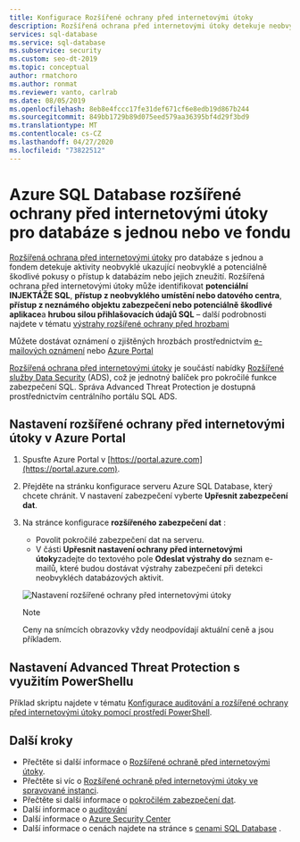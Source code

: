 ```yaml
---
title: Konfigurace Rozšířené ochrany před internetovými útoky
description: Rozšířená ochrana před internetovými útoky detekuje neobvyklé databázové aktivity, které indikují potenciální bezpečnostní hrozby pro databázi v jedné databázi nebo elastickém fondu.
services: sql-database
ms.service: sql-database
ms.subservice: security
ms.custom: seo-dt-2019
ms.topic: conceptual
author: rmatchoro
ms.author: ronmat
ms.reviewer: vanto, carlrab
ms.date: 08/05/2019
ms.openlocfilehash: 8eb8e4fccc17fe31def671cf6e8edb19d867b244
ms.sourcegitcommit: 849bb1729b89d075eed579aa36395bf4d29f3bd9
ms.translationtype: MT
ms.contentlocale: cs-CZ
ms.lasthandoff: 04/27/2020
ms.locfileid: "73822512"
---
```

# <a name="azure-sql-database-advanced-threat-protection-for-single-or-pooled-databases"></a>Azure SQL Database rozšířené ochrany před internetovými útoky pro databáze s jednou nebo ve fondu

[Rozšířená ochrana před internetovými útoky](sql-database-threat-detection-overview.md) pro databáze s jednou a fondem detekuje aktivity neobvyklé ukazující neobvyklé a potenciálně škodlivé pokusy o přístup k databázím nebo jejich zneužití. Rozšířená ochrana před internetovými útoky může identifikovat **potenciální INJEKTÁŽE SQL**, **přístup z neobvyklého umístění nebo datového centra**, **přístup z neznámého objektu zabezpečení nebo potenciálně škodlivé aplikace**a **hrubou silou přihlašovacích údajů SQL** – další podrobnosti najdete v tématu [výstrahy rozšířené ochrany před hrozbami](sql-database-threat-detection-overview.md#advanced-threat-protection-alerts)

Můžete dostávat oznámení o zjištěných hrozbách prostřednictvím [e-mailových oznámení](sql-database-threat-detection-overview.md#explore-anomalous-database-activities-upon-detection-of-a-suspicious-event) nebo [Azure Portal](sql-database-threat-detection-overview.md#explore-advanced-threat-protection-alerts-for-your-database-in-the-azure-portal)

[Rozšířená ochrana před internetovými útoky](sql-database-threat-detection-overview.md) je součástí nabídky [Rozšířené služby Data Security](sql-database-advanced-data-security.md) (ADS), což je jednotný balíček pro pokročilé funkce zabezpečení SQL. Správa Advanced Threat Protection je dostupná prostřednictvím centrálního portálu SQL ADS.

## <a name="set-up-advanced-threat-protection-in-the-azure-portal"></a>Nastavení rozšířené ochrany před internetovými útoky v Azure Portal

1. Spusťte Azure Portal v [https://portal.azure.com](https://portal.azure.com).
2. Přejděte na stránku konfigurace serveru Azure SQL Database, který chcete chránit. V nastavení zabezpečení vyberte **Upřesnit zabezpečení dat**.
3. Na stránce konfigurace **rozšířeného zabezpečení dat** :

   - Povolit pokročilé zabezpečení dat na serveru.
   - V části **Upřesnit nastavení ochrany před internetovými útoky**zadejte do textového pole **Odeslat výstrahy do** seznam e-mailů, které budou dostávat výstrahy zabezpečení při detekci neobvykléch databázových aktivit.
  
   ![Nastavení rozšířené ochrany před internetovými útoky](./media/sql-database-threat-detection/set_up_threat_detection.png)

   > [!NOTE]
   > Ceny na snímcích obrazovky vždy neodpovídají aktuální ceně a jsou příkladem.

## <a name="set-up-advanced-threat-protection-using-powershell"></a>Nastavení Advanced Threat Protection s využitím PowerShellu

Příklad skriptu najdete v tématu [Konfigurace auditování a rozšířené ochrany před internetovými útoky pomocí prostředí PowerShell](scripts/sql-database-auditing-and-threat-detection-powershell.md).

## <a name="next-steps"></a>Další kroky

- Přečtěte si další informace o [Rozšířené ochraně před internetovými útoky](sql-database-threat-detection-overview.md).
- Přečtěte si víc o [Rozšířené ochraně před internetovými útoky ve spravované instanci](sql-database-managed-instance-threat-detection.md).  
- Přečtěte si další informace o [pokročilém zabezpečení dat](sql-database-advanced-data-security.md).
- Další informace o [auditování](sql-database-auditing.md)
- Další informace o [Azure Security Center](https://docs.microsoft.com/azure/security-center/security-center-intro)
- Další informace o cenách najdete na stránce s [cenami SQL Database](https://azure.microsoft.com/pricing/details/sql-database/) .  
